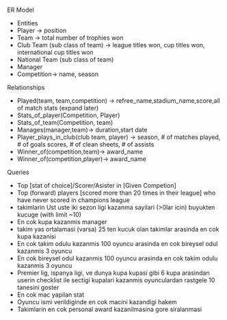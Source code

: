 ER Model

- Entities
- Player -> position
- Team -> total number of trophies won
- Club Team (sub class of team) -> league titles won, cup titles won, international cup titles won
- National Team (sub class of team)
- Manager
- Competition-> name, season


Relationships
- Played(team, team,competition) -> refree_name,stadium_name,score,all of match stats (expand later)
- Stats_of_player(Competition, Player)
- Stats_of_team(Competition, team) 
- Manages(manager,team)-> duration,start date
- Player_plays_in_club(club team, player) -> season, # of matches played, # of goals scores, # of clean sheets, # of assists
- Winner_of(competition,team)-> award_name
- Winner_of(competition,player)-> award_name

Queries
- Top [stat of choice]/Scorer/Asister in [Given Competion]
- Top (forward) players [scored more than 20 times in their league] who have never scored in champions league
- takimlarin Ust uste iki sezon ligi kazanma sayilari (>0lar icin) buyukten kucuge (with limit ~10)
- En cok kupa kazanmis manager
- takim yas ortalamasi (varsa) 25 ten kucuk olan takimlar arasinda en cok kupa kazanisi
- En cok takim odulu kazanmis 100 oyuncu arasinda en cok bireysel odul kazanmis 3 oyuncu
- En cok bireysel odul kazanmis 100 oyuncu arasinda en cok takim odulu kazanmis 3 oyuncu
- Premier lig, ispanya ligi, ve dunya kupa kupasi gibi 6 kupa arasindan userin checklist ile sectigi kupalari kazanmis oyunculardan rastgele 10 tanesini goster
- En cok mac yapilan stat
- Oyuncu ismi verildiginde en cok macini kazandigi hakem
- Takimlarin en cok personal award kazanilmasina gore siralanmasi
